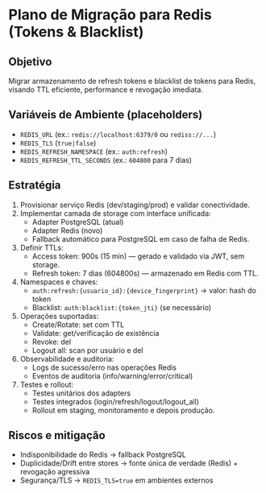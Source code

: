 # Plano de Migração para Redis (Tokens & Blacklist)

## Objetivo
Migrar armazenamento de refresh tokens e blacklist de tokens para Redis, visando TTL eficiente, performance e revogação imediata.

## Variáveis de Ambiente (placeholders)
- `REDIS_URL` (ex.: `redis://localhost:6379/0` ou `rediss://...`)
- `REDIS_TLS` (`true|false`)
- `REDIS_REFRESH_NAMESPACE` (ex.: `auth:refresh`)
- `REDIS_REFRESH_TTL_SECONDS` (ex.: `604800` para 7 dias)

## Estratégia
1. Provisionar serviço Redis (dev/staging/prod) e validar conectividade.
2. Implementar camada de storage com interface unificada:
   - Adapter PostgreSQL (atual)
   - Adapter Redis (novo)
   - Fallback automático para PostgreSQL em caso de falha de Redis.
3. Definir TTLs:
   - Access token: 900s (15 min) — gerado e validado via JWT, sem storage.
   - Refresh token: 7 dias (604800s) — armazenado em Redis com TTL.
4. Namespaces e chaves:
   - `auth:refresh:{usuario_id}:{device_fingerprint}` → valor: hash do token
   - Blacklist: `auth:blacklist:{token_jti}` (se necessário)
5. Operações suportadas:
   - Create/Rotate: set com TTL
   - Validate: get/verificação de existência
   - Revoke: del
   - Logout all: scan por usuário e del
6. Observabilidade e auditoria:
   - Logs de sucesso/erro nas operações Redis
   - Eventos de auditoria (info/warning/error/critical)
7. Testes e rollout:
   - Testes unitários dos adapters
   - Testes integrados (login/refresh/logout/logout_all)
   - Rollout em staging, monitoramento e depois produção.

## Riscos e mitigação
- Indisponibilidade do Redis → fallback PostgreSQL
- Duplicidade/Drift entre stores → fonte única de verdade (Redis) + revogação agressiva
- Segurança/TLS → `REDIS_TLS=true` em ambientes externos